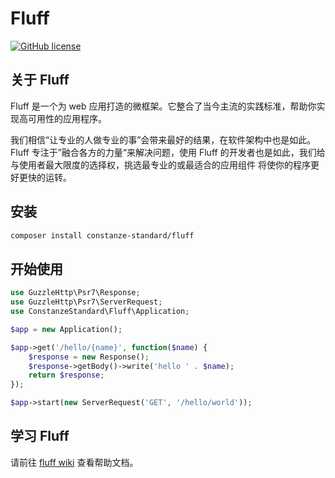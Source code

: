 # Fluff

[![GitHub license](https://img.shields.io/github/license/alienwow/SnowLeopard.svg)](https://github.com/alienwow/SnowLeopard/blob/master/LICENSE)

## 关于 Fluff
Fluff 是一个为 web 应用打造的微框架。它整合了当今主流的实践标准，帮助你实现高可用性的应用程序。

我们相信“让专业的人做专业的事”会带来最好的结果，在软件架构中也是如此。Fluff 专注于”融合各方的力量“来解决问题，使用 Fluff 的开发者也是如此，我们给与使用者最大限度的选择权，挑选最专业的或最适合的应用组件 将使你的程序更好更快的运转。

## 安装
```bash
composer install constanze-standard/fluff
```

## 开始使用
```php
use GuzzleHttp\Psr7\Response;
use GuzzleHttp\Psr7\ServerRequest;
use ConstanzeStandard\Fluff\Application;

$app = new Application();

$app->get('/hello/{name}', function($name) {
    $response = new Response();
    $response->getBody()->write('hello ' . $name);
    return $response;
});

$app->start(new ServerRequest('GET', '/hello/world'));
```

## 学习 Fluff
请前往 [fluff wiki](https://github.com/constanze-standard/fluff/wiki) 查看帮助文档。
